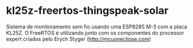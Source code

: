 # kl25z-freertos-thingspeak-solar
Sistema de monitoramento sem fio usando uma ESP8285 M-3 com a placa KL25Z. O FreeRTOS é utilizando junto com os componentes do processor expert criados pelo Erych Styger (http://mcuoneclipse.com)
